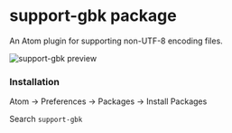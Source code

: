 # support-gbk package

An Atom plugin for supporting non-UTF-8 encoding files.

![support-gbk preview](https://www.dropbox.com/s/wl4pm7n4xmhtk3a/Screenshot%202014-07-16%2020.23.39.png?dl=1)

### Installation

Atom -> Preferences -> Packages -> Install Packages

Search `support-gbk`
